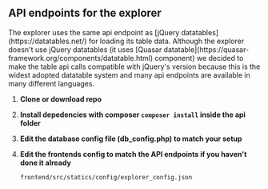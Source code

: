 <h2>API endpoints for the explorer</h2>
<p>The explorer uses the same api endpoint as [jQuery datatables](https://datatables.net/) for loading its table data. Although the explorer doesn't use jQuery datatables (it uses [Quasar datatable](https://quasar-framework.org/components/datatable.html) component) we decided to make the table api calls compatible with jQuery's version because this is the widest adopted datatable system and many api endpoints are available in many different languages.</p>

1. **Clone or download repo**

2. **Install depedencies with composer `composer install` inside the api folder**

3. **Edit the database config file (db_config.php) to match your setup**

4. **Edit the frontends config to match the API endpoints if you haven't done it already**
    
    ```
    frontend/src/statics/config/explorer_config.json
    ```
